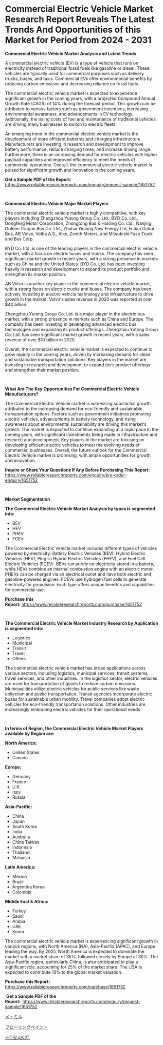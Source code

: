 <p><h1>Commercial Electric Vehicle Market Research Report Reveals The Latest Trends And Opportunities of this Market for Period from 2024 - 2031</h1></p><p><strong>Commercial Electric Vehicle Market Analysis and Latest Trends</strong></p>
<p><p>A commercial electric vehicle (EV) is a type of vehicle that runs on electricity instead of traditional fossil fuels like gasoline or diesel. These vehicles are typically used for commercial purposes such as delivery trucks, buses, and taxis. Commercial EVs offer environmental benefits by reducing carbon emissions and decreasing reliance on fossil fuels.</p><p>The commercial electric vehicle market is expected to experience significant growth in the coming years, with a projected Compound Annual Growth Rate (CAGR) of 14% during the forecast period. This growth can be attributed to various factors such as government incentives, increasing environmental awareness, and advancements in EV technology. Additionally, the rising costs of fuel and maintenance of traditional vehicles are driving many businesses to switch to electric fleets.</p><p>An emerging trend in the commercial electric vehicle market is the development of more efficient batteries and charging infrastructure. Manufacturers are investing in research and development to improve battery performance, reduce charging times, and increase driving range. Furthermore, there is an increasing demand for electric vehicles with higher payload capacities and improved efficiency to meet the needs of commercial operations. Overall, the commercial electric vehicle market is poised for significant growth and innovation in the coming years.</p></p>
<p><strong>Get a Sample PDF of the Report:&nbsp;</strong> <a href="https://www.reliableresearchreports.com/enquiry/request-sample/1651752">https://www.reliableresearchreports.com/enquiry/request-sample/1651752</a></p>
<p>&nbsp;</p>
<p><strong>Commercial Electric Vehicle Major Market Players</strong></p>
<p><p>The commercial electric vehicle market is highly competitive, with key players including Zhengzhou Yutong Group Co. Ltd., BYD Co. Ltd., Dongfeng Motor Corporation, Zhongtong Bus & Holding Co. Ltd., Nanjing Golden Dragon Bus Co. Ltd., Zhuhai Yinlong New Energy Ltd, Futian Ouhui Bus, AB Volvo, Voltia A.S., Alke, Zenith Motors, and Mitsubishi Fuso Truck and Bus Corp.</p><p>BYD Co. Ltd. is one of the leading players in the commercial electric vehicle market, with a focus on electric buses and trucks. The company has seen significant market growth in recent years, with a strong presence in markets such as China and the United States. BYD Co. Ltd. has been investing heavily in research and development to expand its product portfolio and strengthen its market position.</p><p>AB Volvo is another key player in the commercial electric vehicle market, with a strong focus on electric trucks and buses. The company has been actively investing in electric vehicle technology and infrastructure to drive growth in the market. Volvo's sales revenue in 2020 was reported at over $40 billion.</p><p>Zhengzhou Yutong Group Co. Ltd. is a major player in the electric bus market, with a strong presence in markets such as China and Europe. The company has been investing in developing advanced electric bus technologies and expanding its product offerings. Zhengzhou Yutong Group Co. Ltd. has seen significant market growth in recent years, with a sales revenue of over $10 billion in 2020.</p><p>Overall, the commercial electric vehicle market is expected to continue to grow rapidly in the coming years, driven by increasing demand for clean and sustainable transportation solutions. Key players in the market are investing in research and development to expand their product offerings and strengthen their market position.</p></p>
<p>&nbsp;</p>
<p><strong>What Are The Key Opportunities For Commercial Electric Vehicle Manufacturers?</strong></p>
<p><p>The Commercial Electric Vehicle market is witnessing substantial growth attributed to the increasing demand for eco-friendly and sustainable transportation options. Factors such as government initiatives promoting electric vehicles, advancements in battery technology, and rising awareness about environmental sustainability are driving this market's growth. The market is expected to continue expanding at a rapid pace in the coming years, with significant investments being made in infrastructure and research and development. Key players in the market are focusing on developing efficient electric vehicles to meet the evolving needs of commercial businesses. Overall, the future outlook for the Commercial Electric Vehicle market is promising, with ample opportunities for growth and innovation.</p></p>
<p><strong>Inquire or Share Your Questions If Any Before Purchasing This Report:</strong> <a href="https://www.reliableresearchreports.com/enquiry/pre-order-enquiry/1651752">https://www.reliableresearchreports.com/enquiry/pre-order-enquiry/1651752</a></p>
<p>&nbsp;</p>
<p><strong>Market Segmentation</strong></p>
<p><strong>The Commercial Electric Vehicle Market Analysis by types is segmented into:</strong></p>
<p><ul><li>BEV</li><li>HEV</li><li>PHEV</li><li>FCEV</li></ul></p>
<p><p>The Commercial Electric Vehicle market includes different types of vehicles powered by electricity: Battery Electric Vehicles (BEV), Hybrid Electric Vehicles (HEV), Plug-in Hybrid Electric Vehicles (PHEV), and Fuel Cell Electric Vehicles (FCEV). BEVs run purely on electricity stored in a battery, while HEVs combine an internal combustion engine with an electric motor. PHEVs can be charged via an electrical outlet and have both electric and gasoline-powered engines. FCEVs use hydrogen fuel cells to generate electricity for propulsion. Each type offers unique benefits and capabilities for commercial use.</p></p>
<p><strong>Purchase this Report:&nbsp;</strong><a href="https://www.reliableresearchreports.com/purchase/1651752">https://www.reliableresearchreports.com/purchase/1651752</a></p>
<p>&nbsp;</p>
<p><strong>The Commercial Electric Vehicle Market Industry Research by Application is segmented into:</strong></p>
<p><ul><li>Logistics</li><li>Municipal</li><li>Transit</li><li>Travel</li><li>Others</li></ul></p>
<p><p>The commercial electric vehicle market has broad applications across various sectors, including logistics, municipal services, transit systems, travel services, and other industries. In the logistics sector, electric vehicles are used for transportation of goods to reduce carbon emissions. Municipalities utilize electric vehicles for public services like waste collection and public transportation. Transit agencies incorporate electric buses for sustainable urban mobility. Travel companies adopt electric vehicles for eco-friendly transportation solutions. Other industries are increasingly embracing electric vehicles for their operational needs.</p></p>
<p>&nbsp;</p>
<p><strong>In terms of Region, the Commercial Electric Vehicle Market Players available by Region are:</strong></p>
<p>
    <p> <strong> North America: </strong>
        <ul>
            <li>United States</li>
            <li>Canada</li>
        </ul>
        </p> 
    <p> <strong> Europe: </strong>
        <ul>
            <li>Germany</li>
            <li>France</li>
            <li>U.K.</li>
            <li>Italy</li>
            <li>Russia</li>
        </ul>
        </p> 
    <p> <strong> Asia-Pacific: </strong>
        <ul>
            <li>China</li>
            <li>Japan</li>
            <li>South Korea</li>
            <li>India</li>
            <li>Australia</li>
            <li>China Taiwan</li>
            <li>Indonesia</li>
            <li>Thailand</li>
            <li>Malaysia</li>
        </ul>
        </p> 
    <p> <strong> Latin America: </strong>
        <ul>
            <li>Mexico</li>
            <li>Brazil</li>
            <li>Argentina Korea</li>
            <li>Colombia</li>
        </ul>
        </p> 
    <p> <strong> Middle East & Africa: </strong>
        <ul>
            <li>Turkey</li>
            <li>Saudi</li>
            <li>Arabia</li>
            <li>UAE</li>
            <li>Korea</li>
        </ul>
    </p>
    </p>
<p><p>The commercial electric vehicle market is experiencing significant growth in various regions, with North America (NA), Asia-Pacific (APAC), and Europe leading the way. By 2025, North America is expected to dominate the market with a market share of 35%, followed closely by Europe at 30%. The Asia-Pacific region, particularly China, is also anticipated to play a significant role, accounting for 25% of the market share. The USA is expected to contribute 10% to the global market valuation.</p></p>
<p><strong>Purchase this Report: </strong><a href="https://www.reliableresearchreports.com/purchase/1651752">https://www.reliableresearchreports.com/purchase/1651752</a></p>
<p>&nbsp;<strong>Get a Sample PDF of the Report:&nbsp;&nbsp;</strong><a href="https://www.reliableresearchreports.com/enquiry/request-sample/1651752">https://www.reliableresearchreports.com/enquiry/request-sample/1651752</a></p>
<p><strong></strong></p>
<p><p><a href="https://medium.com/@jazminjones30/%E3%83%A1%E3%83%88%E3%83%9F%E3%83%AB%E5%B8%82%E5%A0%B4%E3%81%AE%E8%A6%8B%E8%A7%A3-%E5%B8%82%E5%A0%B4%E5%8B%95%E5%90%91-%E6%88%90%E9%95%B7-2024%E5%B9%B4%E3%81%8B%E3%82%892031%E5%B9%B4%E3%81%BE%E3%81%A7%E3%81%AE%E4%BA%88%E6%B8%AC-11efa439ae17">メトミル</a></p><p><a href="https://medium.com/@jazminjones30/%E5%BA%8A%E5%A1%97%E6%96%99%E5%B8%82%E5%A0%B4%E3%81%AE%E8%A6%8F%E6%A8%A1-cagr-%E3%83%88%E3%83%AC%E3%83%B3%E3%83%89-2024-2030-c3dd66e4d77f">フローリングペイント</a></p><p><a href="https://github.com/vsr06p4p49/Market-Research-Report-List-1/blob/main/9891528187677.md">스트링 라이트</a></p></p>